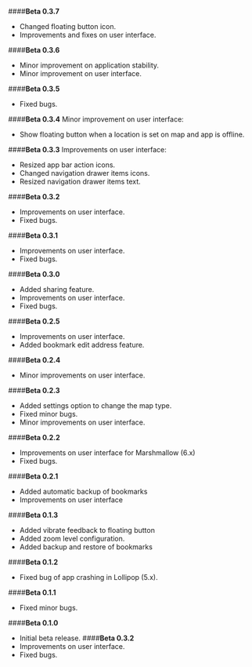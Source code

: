 ####**Beta 0.3.7**
- Changed floating button icon.
- Improvements and fixes on user interface.

####**Beta 0.3.6**
- Minor improvement on application stability.
- Minor improvement on user interface.

####**Beta 0.3.5**
- Fixed bugs.

####**Beta 0.3.4**
Minor improvement on user interface:
- Show floating button when a location is set on map and app is offline. 

####**Beta 0.3.3**
Improvements on user interface:
- Resized app bar action icons.
- Changed navigation drawer items icons.
- Resized navigation drawer items text.

####**Beta 0.3.2**
- Improvements on user interface.
- Fixed bugs.

####**Beta 0.3.1**
- Improvements on user interface.
- Fixed bugs.

####**Beta 0.3.0**
- Added sharing feature.
- Improvements on user interface.
- Fixed bugs.

####**Beta 0.2.5**
- Improvements on user interface.
- Added bookmark edit address feature.

####**Beta 0.2.4**
- Minor improvements on user interface.

####**Beta 0.2.3**
- Added settings option to change the map type.
- Fixed minor bugs.
- Minor improvements on user interface.

####**Beta 0.2.2**
- Improvements on user interface for Marshmallow (6.x)
- Fixed bugs.

####**Beta 0.2.1**
- Added automatic backup of bookmarks
- Improvements on user interface

####**Beta 0.1.3**
- Added vibrate feedback to floating button
- Added zoom level configuration.
- Added backup and restore of bookmarks

####**Beta 0.1.2**
- Fixed bug of app crashing in Lollipop (5.x).

####**Beta 0.1.1**
- Fixed minor bugs.

####**Beta 0.1.0**
- Initial beta release.
####**Beta 0.3.2**
- Improvements on user interface.
- Fixed bugs.


